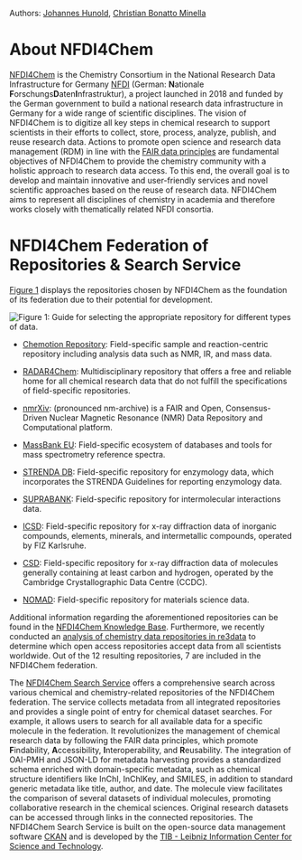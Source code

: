Authors: [Johannes Hunold](https://orcid.org/0000-0002-4378-6061), [Christian Bonatto Minella](https://orcid.org/0000-0001-7696-7662)

# About NFDI4Chem

[NFDI4Chem](https://www.nfdi4chem.de/) is the Chemistry Consortium in the National Research Data Infrastructure for Germany [NFDI](https://www.nfdi.de/?lang=en) (German: **N**ationale **F**orschungs**D**aten**I**nfrastruktur), a project launched in 2018 and funded by the German government to build a national research data infrastructure in Germany for a wide range of scientific disciplines. The vision of NFDI4Chem is to digitize all key steps in chemical research to support scientists in their efforts to collect, store, process, analyze, publish, and reuse research data. Actions to promote open science and research data management (RDM) in line with the [FAIR data principles](https://www.go-fair.org/fair-principles/) are fundamental objectives of NFDI4Chem to provide the chemistry community with a holistic approach to research data access. To this end, the overall goal is to develop and maintain innovative and user-friendly services and novel scientific approaches based on the reuse of research data. NFDI4Chem aims to represent all disciplines of chemistry in academia and therefore works closely with thematically related NFDI consortia.

# NFDI4Chem Federation of Repositories & Search Service

[Figure 1](.../images/NFDI4Chem_Repo_fig1.png) displays the repositories chosen by NFDI4Chem as the foundation of its federation due to their potential for development.

![Figure 1: Guide for selecting the appropriate repository for different types of data.](../images/NFDI4Chem_Repo_fig1.png)

- [Chemotion Repository](https://www.chemotion-repository.net/welcome):
Field-specific sample and reaction-centric repository including analysis data such as NMR, IR, and mass data.

- [RADAR4Chem](https://www.nfdi4chem.de/index.php/2650-2/):
Multidisciplinary repository that offers a free and reliable home for all chemical research data that do not fulfill the specifications of field-specific repositories.

- [nmrXiv](https://nmrxiv.org/):
(pronounced nm-archive) is a FAIR and Open, Consensus-Driven Nuclear Magnetic Resonance (NMR) Data Repository and Computational platform.

- [MassBank EU](https://massbank.eu/MassBank/):
Field-specific ecosystem of databases and tools for mass spectrometry reference spectra.

- [STRENDA DB](https://www.beilstein-strenda-db.org/):
Field-specific repository for enzymology data, which incorporates the STRENDA Guidelines for reporting enzymology data.

- [SUPRABANK](https://suprabank.org/):
Field-specific repository for intermolecular interactions data.

- [ICSD](https://icsd.fiz-karlsruhe.de/):
Field-specific repository for x-ray diffraction data of inorganic compounds, elements, minerals, and intermetallic compounds, operated by FIZ Karlsruhe.

- [CSD](https://www.ccdc.cam.ac.uk/structures/):
Field-specific repository for x-ray diffraction data of molecules generally containing at least carbon and hydrogen, operated by the Cambridge Crystallographic Data Centre (CCDC).

- [NOMAD](https://nomad-lab.eu/nomad-lab/):
Field-specific repository for materials science data.

Additional information regarding the aforementioned repositories can be found in the [NFDI4Chem Knowledge Base](https://knowledgebase.nfdi4chem.de/knowledge_base/docs/choose_repository/). Furthermore, we recently conducted an [analysis of chemistry data repositories in re3data](https://zenodo.org/records/8347993) to determine which open access repositories accept data from all scientists worldwide. Out of the 12 resulting repositories, 7 are included in the NFDI4Chem federation.

The [NFDI4Chem Search Service](https://search.nfdi4chem.de/) offers a comprehensive search across various chemical and chemistry-related repositories of the NFDI4Chem federation. The service collects metadata from all integrated repositories and provides a single point of entry for chemical dataset searches. For example, it allows users to search for all available data for a specific molecule in the federation. It revolutionizes the management of chemical research data by following the FAIR data principles, which promote **F**indability, **A**ccessibility, **I**nteroperability, and **R**eusability.
The integration of OAI-PMH and JSON-LD for metadata harvesting provides a standardized schema enriched with domain-specific metadata, such as chemical structure identifiers like InChI, InChIKey, and SMILES, in addition to standard generic metadata like title, author, and date. The molecule view facilitates the comparison of several datasets of individual molecules, promoting collaborative research in the chemical sciences. Original research datasets can be accessed through links in the connected repositories. The NFDI4Chem Search Service is built on the open-source data management software [CKAN](https://ckan.org/) and is developed by the [TIB - Leibniz Information Center for Science and Technology](https://www.tib.eu/en/).
